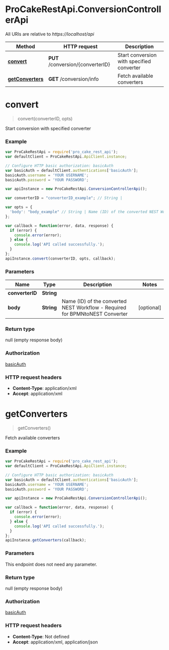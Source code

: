 # ProCakeRestApi.ConversionControllerApi

All URIs are relative to *https://localhost/api*

Method | HTTP request | Description
------------- | ------------- | -------------
[**convert**](ConversionControllerApi.md#convert) | **PUT** /conversion/{converterID} | Start conversion with specified converter
[**getConverters**](ConversionControllerApi.md#getConverters) | **GET** /conversion/info | Fetch available converters


<a name="convert"></a>
# **convert**
> convert(converterID, opts)

Start conversion with specified converter



### Example
```javascript
var ProCakeRestApi = require('pro_cake_rest_api');
var defaultClient = ProCakeRestApi.ApiClient.instance;

// Configure HTTP basic authorization: basicAuth
var basicAuth = defaultClient.authentications['basicAuth'];
basicAuth.username = 'YOUR USERNAME';
basicAuth.password = 'YOUR PASSWORD';

var apiInstance = new ProCakeRestApi.ConversionControllerApi();

var converterID = "converterID_example"; // String | 

var opts = { 
  'body': "body_example" // String | Name (ID) of the converted NEST Workflow - Required for BPMNtoNEST Converter
};

var callback = function(error, data, response) {
  if (error) {
    console.error(error);
  } else {
    console.log('API called successfully.');
  }
};
apiInstance.convert(converterID, opts, callback);
```

### Parameters

Name | Type | Description  | Notes
------------- | ------------- | ------------- | -------------
 **converterID** | **String**|  | 
 **body** | **String**| Name (ID) of the converted NEST Workflow - Required for BPMNtoNEST Converter | [optional] 

### Return type

null (empty response body)

### Authorization

[basicAuth](../README.md#basicAuth)

### HTTP request headers

 - **Content-Type**: application/xml
 - **Accept**: application/xml

<a name="getConverters"></a>
# **getConverters**
> getConverters()

Fetch available converters



### Example
```javascript
var ProCakeRestApi = require('pro_cake_rest_api');
var defaultClient = ProCakeRestApi.ApiClient.instance;

// Configure HTTP basic authorization: basicAuth
var basicAuth = defaultClient.authentications['basicAuth'];
basicAuth.username = 'YOUR USERNAME';
basicAuth.password = 'YOUR PASSWORD';

var apiInstance = new ProCakeRestApi.ConversionControllerApi();

var callback = function(error, data, response) {
  if (error) {
    console.error(error);
  } else {
    console.log('API called successfully.');
  }
};
apiInstance.getConverters(callback);
```

### Parameters
This endpoint does not need any parameter.

### Return type

null (empty response body)

### Authorization

[basicAuth](../README.md#basicAuth)

### HTTP request headers

 - **Content-Type**: Not defined
 - **Accept**: application/xml, application/json

